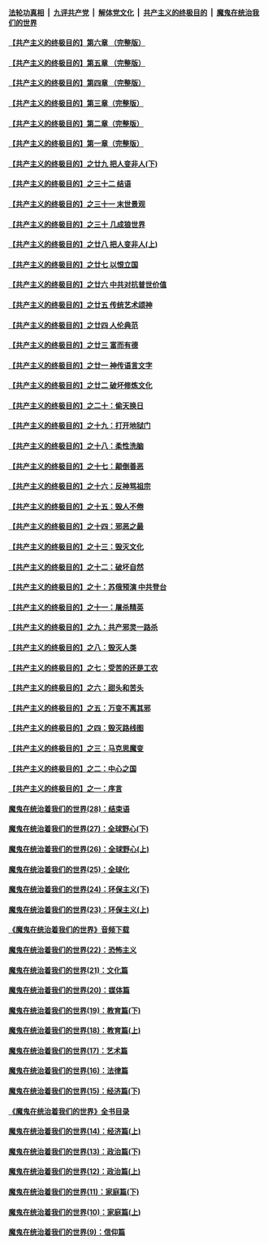 ####  [法轮功真相](../../../../basic/blob/master/README.md?t=04251501) &nbsp;|&nbsp; [九评共产党](../../../../9ping.md/blob/master/README.md?t=04251501) &nbsp;|&nbsp; [解体党文化](../../../../jtdwh.md/blob/master/README.md?t=04251501)  &nbsp;|&nbsp; [共产主义的终极目的](../../../../gczydzjmd.md/blob/master/README.md?t=04251501) &nbsp;|&nbsp; [魔鬼在统治我们的世界](../../../../mgztzwmdsj.md/blob/master/README.md?t=04251501) 

#### [【共产主义的终极目的】第六章 （完整版）](../pages/nsc422/n11428913.md?t=04251501) 

#### [【共产主义的终极目的】第五章 （完整版）](../pages/nsc422/n11428912.md?t=04251501) 

#### [【共产主义的终极目的】第四章 （完整版）](../pages/nsc422/n11428907.md?t=04251501) 

#### [【共产主义的终极目的】第三章（完整版）](../pages/nsc422/n11428848.md?t=04251501) 

#### [【共产主义的终极目的】第二章（完整版）](../pages/nsc422/n11428831.md?t=04251501) 

#### [【共产主义的终极目的】第一章（完整版）](../pages/nsc422/n11417651.md?t=04251501) 

#### [【共产主义的终极目的】之廿九 把人变非人(下)](../pages/nsc422/n11344140.md?t=04251501) 

#### [【共产主义的终极目的】之三十二 结语](../pages/nsc422/n11360535.md?t=04251501) 

#### [【共产主义的终极目的】之三十一 末世景观](../pages/nsc422/n11351129.md?t=04251501) 

#### [【共产主义的终极目的】之三十 几成狼世界](../pages/nsc422/n11348280.md?t=04251501) 

#### [【共产主义的终极目的】之廿八 把人变非人(上)](../pages/nsc422/n11340492.md?t=04251501) 

#### [【共产主义的终极目的】之廿七 以恨立国](../pages/nsc422/n11336944.md?t=04251501) 

#### [【共产主义的终极目的】之廿六 中共对抗普世价值](../pages/nsc422/n11324785.md?t=04251501) 

#### [【共产主义的终极目的】之廿五 传统艺术颂神](../pages/nsc422/n11296396.md?t=04251501) 

#### [【共产主义的终极目的】之廿四 人伦典范](../pages/nsc422/n11296397.md?t=04251501) 

#### [【共产主义的终极目的】之廿三 富而有德](../pages/nsc422/n11283598.md?t=04251501) 

#### [【共产主义的终极目的】之廿一 神传语言文字](../pages/nsc422/n11263265.md?t=04251501) 

#### [【共产主义的终极目的】之廿二 破坏修炼文化](../pages/nsc422/n11245728.md?t=04251501) 

#### [【共产主义的终极目的】之二十：偷天换日](../pages/nsc422/n11238846.md?t=04251501) 

#### [【共产主义的终极目的】之十九：打开地狱门](../pages/nsc422/n11206376.md?t=04251501) 

#### [【共产主义的终极目的】之十八：柔性洗脑](../pages/nsc422/n11199994.md?t=04251501) 

#### [【共产主义的终极目的】之十七：颠倒善恶](../pages/nsc422/n11179782.md?t=04251501) 

#### [【共产主义的终极目的】之十六：反神骂祖宗](../pages/nsc422/n11166798.md?t=04251501) 

#### [【共产主义的终极目的】之十五：毁人不倦](../pages/nsc422/n11166792.md?t=04251501) 

#### [【共产主义的终极目的】之十四：邪恶之最](../pages/nsc422/n11150249.md?t=04251501) 

#### [【共产主义的终极目的】之十三：毁灭文化](../pages/nsc422/n11135227.md?t=04251501) 

#### [【共产主义的终极目的】之十二：破坏自然](../pages/nsc422/n11135214.md?t=04251501) 

#### [【共产主义的终极目的】之十：苏俄预演 中共登台](../pages/nsc422/n11118424.md?t=04251501) 

#### [【共产主义的终极目的】之十一：屠杀精英](../pages/nsc422/n11118442.md?t=04251501) 

#### [【共产主义的终极目的】之九：共产邪灵一路杀](../pages/nsc422/n11114139.md?t=04251501) 

#### [【共产主义的终极目的】之八：毁灭人类](../pages/nsc422/n11108503.md?t=04251501) 

#### [【共产主义的终极目的】之七：受苦的还是工农](../pages/nsc422/n11101809.md?t=04251501) 

#### [【共产主义的终极目的】之六：甜头和苦头](../pages/nsc422/n11096971.md?t=04251501) 

#### [【共产主义的终极目的】之五：万变不离其邪](../pages/nsc422/n11091285.md?t=04251501) 

#### [【共产主义的终极目的】之四：毁灭路线图](../pages/nsc422/n11086284.md?t=04251501) 

#### [【共产主义的终极目的】之三：马克思魔变](../pages/nsc422/n11061941.md?t=04251501) 

#### [【共产主义的终极目的】之二：中心之国](../pages/nsc422/n11047728.md?t=04251501) 

#### [【共产主义的终极目的】之一：序言](../pages/nsc422/n11086077.md?t=04251501) 

#### [魔鬼在统治着我们的世界(28)：结束语](../pages/nsc422/n10936246.md?t=04251501) 

#### [魔鬼在统治着我们的世界(27)：全球野心(下)](../pages/nsc422/n10928319.md?t=04251501) 

#### [魔鬼在统治着我们的世界(26)：全球野心(上)](../pages/nsc422/n10900318.md?t=04251501) 

#### [魔鬼在统治着我们的世界(25)：全球化](../pages/nsc422/n10788205.md?t=04251501) 

#### [魔鬼在统治着我们的世界(24)：环保主义(下)](../pages/nsc422/n10695307.md?t=04251501) 

#### [魔鬼在统治着我们的世界(23)：环保主义(上)](../pages/nsc422/n10688613.md?t=04251501) 

#### [《魔鬼在统治着我们的世界》音频下载](../pages/nsc422/n10635553.md?t=04251501) 

#### [魔鬼在统治着我们的世界(22)：恐怖主义](../pages/nsc422/n10614727.md?t=04251501) 

#### [魔鬼在统治着我们的世界(21)：文化篇](../pages/nsc422/n10597706.md?t=04251501) 

#### [魔鬼在统治着我们的世界(20)：媒体篇](../pages/nsc422/n10586579.md?t=04251501) 

#### [魔鬼在统治着我们的世界(19)：教育篇(下)](../pages/nsc422/n10564808.md?t=04251501) 

#### [魔鬼在统治着我们的世界(18)：教育篇(上)](../pages/nsc422/n10526970.md?t=04251501) 

#### [魔鬼在统治着我们的世界(17)：艺术篇](../pages/nsc422/n10499093.md?t=04251501) 

#### [魔鬼在统治着我们的世界(16)：法律篇](../pages/nsc422/n10485969.md?t=04251501) 

#### [魔鬼在统治着我们的世界(15)：经济篇(下)](../pages/nsc422/n10469975.md?t=04251501) 

#### [《魔鬼在统治着我们的世界》全书目录](../pages/nsc422/n10464261.md?t=04251501) 

#### [魔鬼在统治着我们的世界(14)：经济篇(上)](../pages/nsc422/n10457370.md?t=04251501) 

#### [魔鬼在统治着我们的世界(13)：政治篇(下)](../pages/nsc422/n10448270.md?t=04251501) 

#### [魔鬼在统治着我们的世界(12)：政治篇(上)](../pages/nsc422/n10444576.md?t=04251501) 

#### [魔鬼在统治着我们的世界(11)：家庭篇(下)](../pages/nsc422/n10440961.md?t=04251501) 

#### [魔鬼在统治着我们的世界(10)：家庭篇(上)](../pages/nsc422/n10435448.md?t=04251501) 

#### [魔鬼在统治着我们的世界(9)：信仰篇](../pages/nsc422/n10432159.md?t=04251501) 

